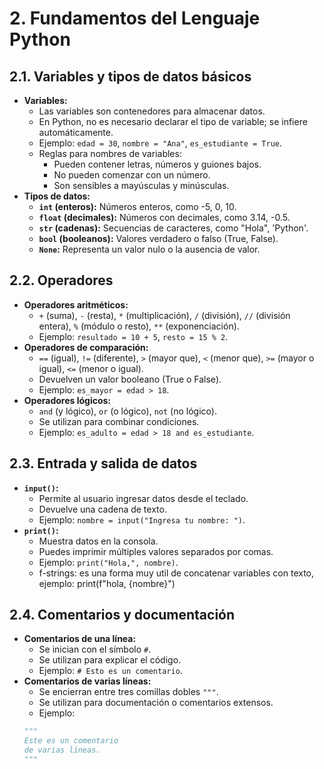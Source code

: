 # 2. Fundamentos del Lenguaje Python

## 2.1. Variables y tipos de datos básicos

* **Variables:**
    * Las variables son contenedores para almacenar datos.
    * En Python, no es necesario declarar el tipo de variable; se infiere automáticamente.
    * Ejemplo: `edad = 30`, `nombre = "Ana"`, `es_estudiante = True`.
    * Reglas para nombres de variables:
        * Pueden contener letras, números y guiones bajos.
        * No pueden comenzar con un número.
        * Son sensibles a mayúsculas y minúsculas.
* **Tipos de datos:**
    * **`int` (enteros):** Números enteros, como -5, 0, 10.
    * **`float` (decimales):** Números con decimales, como 3.14, -0.5.
    * **`str` (cadenas):** Secuencias de caracteres, como "Hola", 'Python'.
    * **`bool` (booleanos):** Valores verdadero o falso (True, False).
    * **`None`:** Representa un valor nulo o la ausencia de valor.

## 2.2. Operadores

* **Operadores aritméticos:**
    * `+` (suma), `-` (resta), `*` (multiplicación), `/` (división), `//` (división entera), `%` (módulo o resto), `**` (exponenciación).
    * Ejemplo: `resultado = 10 + 5`, `resto = 15 % 2`.
* **Operadores de comparación:**
    * `==` (igual), `!=` (diferente), `>` (mayor que), `<` (menor que), `>=` (mayor o igual), `<=` (menor o igual).
    * Devuelven un valor booleano (True o False).
    * Ejemplo: `es_mayor = edad > 18`.
* **Operadores lógicos:**
    * `and` (y lógico), `or` (o lógico), `not` (no lógico).
    * Se utilizan para combinar condiciones.
    * Ejemplo: `es_adulto = edad > 18 and es_estudiante`.

## 2.3. Entrada y salida de datos

* **`input()`:**
    * Permite al usuario ingresar datos desde el teclado.
    * Devuelve una cadena de texto.
    * Ejemplo: `nombre = input("Ingresa tu nombre: ")`.
* **`print()`:**
    * Muestra datos en la consola.
    * Puedes imprimir múltiples valores separados por comas.
    * Ejemplo: `print("Hola,", nombre)`.
    * f-strings: es una forma muy util de concatenar variables con texto, ejemplo: print(f"hola, {nombre}")

## 2.4. Comentarios y documentación

* **Comentarios de una línea:**
    * Se inician con el símbolo `#`.
    * Se utilizan para explicar el código.
    * Ejemplo: `# Esto es un comentario`.
* **Comentarios de varias líneas:**
    * Se encierran entre tres comillas dobles `"""`.
    * Se utilizan para documentación o comentarios extensos.
    * Ejemplo:
    ```python
    """
    Este es un comentario
    de varias líneas.
    """
    ```

